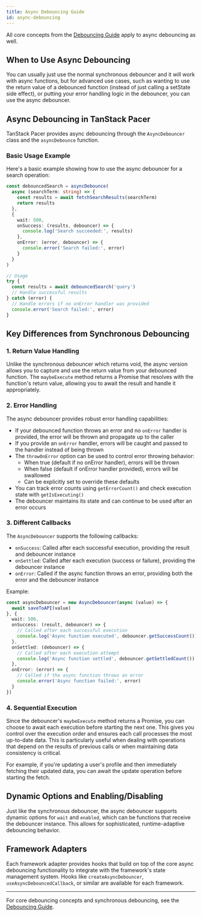 ```yaml
---
title: Async Debouncing Guide
id: async-debouncing
---
```


All core concepts from the [Debouncing Guide](./debouncing.md) apply to async debouncing as well. 

## When to Use Async Debouncing

You can usually just use the normal synchronous debouncer and it will work with async functions, but for advanced use cases, such as wanting to use the return value of a debounced function (instead of just calling a setState side effect), or putting your error handling logic in the debouncer, you can use the async debouncer.

## Async Debouncing in TanStack Pacer

TanStack Pacer provides async debouncing through the `AsyncDebouncer` class and the `asyncDebounce` function.

### Basic Usage Example

Here's a basic example showing how to use the async debouncer for a search operation:

```ts
const debouncedSearch = asyncDebounce(
  async (searchTerm: string) => {
    const results = await fetchSearchResults(searchTerm)
    return results
  },
  {
    wait: 500,
    onSuccess: (results, debouncer) => {
      console.log('Search succeeded:', results)
    },
    onError: (error, debouncer) => {
      console.error('Search failed:', error)
    }
  }
)

// Usage
try {
  const results = await debouncedSearch('query')
  // Handle successful results
} catch (error) {
  // Handle errors if no onError handler was provided
  console.error('Search failed:', error)
}
```

## Key Differences from Synchronous Debouncing

### 1. Return Value Handling

Unlike the synchronous debouncer which returns void, the async version allows you to capture and use the return value from your debounced function. The `maybeExecute` method returns a Promise that resolves with the function's return value, allowing you to await the result and handle it appropriately.

### 2. Error Handling

The async debouncer provides robust error handling capabilities:
- If your debounced function throws an error and no `onError` handler is provided, the error will be thrown and propagate up to the caller
- If you provide an `onError` handler, errors will be caught and passed to the handler instead of being thrown
- The `throwOnError` option can be used to control error throwing behavior:
  - When true (default if no onError handler), errors will be thrown
  - When false (default if onError handler provided), errors will be swallowed
  - Can be explicitly set to override these defaults
- You can track error counts using `getErrorCount()` and check execution state with `getIsExecuting()`
- The debouncer maintains its state and can continue to be used after an error occurs

### 3. Different Callbacks

The `AsyncDebouncer` supports the following callbacks:
- `onSuccess`: Called after each successful execution, providing the result and debouncer instance
- `onSettled`: Called after each execution (success or failure), providing the debouncer instance
- `onError`: Called if the async function throws an error, providing both the error and the debouncer instance

Example:

```ts
const asyncDebouncer = new AsyncDebouncer(async (value) => {
  await saveToAPI(value)
}, {
  wait: 500,
  onSuccess: (result, debouncer) => {
    // Called after each successful execution
    console.log('Async function executed', debouncer.getSuccessCount())
  },
  onSettled: (debouncer) => {
    // Called after each execution attempt
    console.log('Async function settled', debouncer.getSettledCount())
  },
  onError: (error) => {
    // Called if the async function throws an error
    console.error('Async function failed:', error)
  }
})
```

### 4. Sequential Execution

Since the debouncer's `maybeExecute` method returns a Promise, you can choose to await each execution before starting the next one. This gives you control over the execution order and ensures each call processes the most up-to-date data. This is particularly useful when dealing with operations that depend on the results of previous calls or when maintaining data consistency is critical.

For example, if you're updating a user's profile and then immediately fetching their updated data, you can await the update operation before starting the fetch.

## Dynamic Options and Enabling/Disabling

Just like the synchronous debouncer, the async debouncer supports dynamic options for `wait` and `enabled`, which can be functions that receive the debouncer instance. This allows for sophisticated, runtime-adaptive debouncing behavior.

## Framework Adapters

Each framework adapter provides hooks that build on top of the core async debouncing functionality to integrate with the framework's state management system. Hooks like `createAsyncDebouncer`, `useAsyncDebouncedCallback`, or similar are available for each framework.

---

For core debouncing concepts and synchronous debouncing, see the [Debouncing Guide](./debouncing.md). 